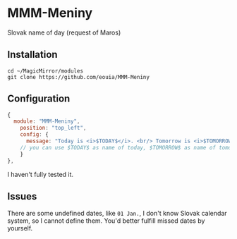 # MMM-Meniny
Slovak name of day (request of Maros)

## Installation
```shell
cd ~/MagicMirror/modules
git clone https://github.com/eouia/MMM-Meniny
```

## Configuration
```javascript
{
  module: "MMM-Meniny",
	position: "top_left",
	config: {
	  message: "Today is <i>$TODAY$</i>. <br/> Tomorrow is <i>$TOMORROW$</i>."
    // you can use $TODAY$ as name of today, $TOMORROW$ as name of tomorrow.
	}
},
```

I haven't fully tested it.

## Issues
There are some undefined dates, like `01 Jan.`, I don't know Slovak calendar system, so I cannot define them. You'd better fulfill missed dates by yourself.

